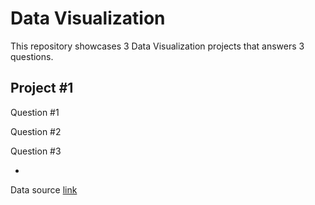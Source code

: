 # Data Visualization

This repository showcases 3 Data Visualization projects that answers 3 questions.

## Project #1

Question #1

Question #2

Question #3

-

Data source [link](https://www.kaggle.com/datasets/ulrikthygepedersen/fastfood-nutrition)
